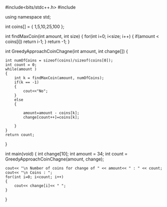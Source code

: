 
#include<bits/stdc++.h>
#include <iostream>

using namespace std;

int coins[] = { 1,5,10,25,100 };


int findMaxCoin(int amount, int size)
{
    for(int i=0; i<size; i++)
    {
        if(amount < coins[i])
            return i-1;
    }
    return -1;
}


int GreedyApproachCoinChagne(int amount, int change[])
{

    int numOfCoins = sizeof(coins)/sizeof(coins[0]);
    int count = 0;
    while(amount )
    {
        int k = findMaxCoin(amount, numOfCoins);
        if(k == -1)
        {
            cout<<"No";
        }
        else
        {

            amount=amount - coins[k];
            change[count++]=coins[k];

        }
    }
    return count;
}

int main(void)
{
    int change[10];
    int amount = 34;
    int count = GreedyApproachCoinChagne(amount, change);

    cout<< "\n Number of coins for change of " << amount<< " : " << count;
    cout<< "\n Coins : ";
    for(int i=0; i<count; i++)
    {
        cout<< change[i]<< " ";
    }
}

